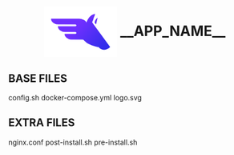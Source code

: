 <h1 align="center">
  <picture>
    <img align="center" alt="__APP_NAME__" src="./logo.svg" height="100">
  </picture>
  __APP_NAME__
</h1>

## BASE FILES

config.sh
docker-compose.yml
logo.svg

## EXTRA FILES

nginx.conf
post-install.sh
pre-install.sh
